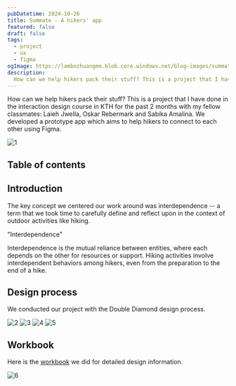 ```yaml
---
pubDatetime: 2024-10-26
title: Summate - A hikers' app
featured: false
draft: false
tags:
  - project
  - ux
  - figma
ogImage: https://lambozhuangme.blob.core.windows.net/blog-images/summate-a-hikers-app/1.jpg
description:
  How can we help hikers pack their stuff? This is a project that I have done in the interaction design course in KTH.
---
```


How can we help hikers pack their stuff? This is a project that I have done in the interaction design course in KTH for the past 2 months with my fellow classmates: Laieh Jwella, Oskar Rebermark and Sabika Amalina. We developed a prototype app which aims to help hikers to connect to each other using Figma.

<img src="https://lambozhuangme.blob.core.windows.net/blog-images/summate-a-hikers-app/1.jpg" class="mx-auto" alt="1">

## Table of contents

## Introduction

The key concept we centered our work around was interdependence -- a term that we took time to carefully define and reflect upon in the context of outdoor activities like hiking.

"Interdependence"

Interdependence is the mutual reliance between entities, where each depends on the other for resources or support. Hiking activities involve interdependent behaviors among hikers, even from the preparation to the end of a hike.

## Design process

We conducted our project with the Double Diamond design process.

<img src="https://lambozhuangme.blob.core.windows.net/blog-images/summate-a-hikers-app/2.jpg" class="mx-auto" alt="2">

<img src="https://lambozhuangme.blob.core.windows.net/blog-images/summate-a-hikers-app/3.jpg" class="mx-auto" alt="3">

<img src="https://lambozhuangme.blob.core.windows.net/blog-images/summate-a-hikers-app/4.jpg" class="mx-auto" alt="4">

<img src="https://lambozhuangme.blob.core.windows.net/blog-images/summate-a-hikers-app/5.jpg" class="mx-auto" alt="5">

## Workbook

Here is the [workbook](https://lambozhuangme.blob.core.windows.net/blog-images/summate-a-hikers-app/summate-workbook.pdf) we did for detailed design information.

<img src="https://lambozhuangme.blob.core.windows.net/blog-images/summate-a-hikers-app/6.jpg" class="mx-auto" alt="6">
